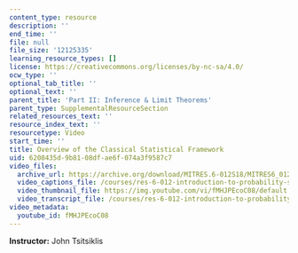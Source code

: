 ```yaml
---
content_type: resource
description: ''
end_time: ''
file: null
file_size: '12125335'
learning_resource_types: []
license: https://creativecommons.org/licenses/by-nc-sa/4.0/
ocw_type: ''
optional_tab_title: ''
optional_text: ''
parent_title: 'Part II: Inference & Limit Theorems'
parent_type: SupplementalResourceSection
related_resources_text: ''
resource_index_text: ''
resourcetype: Video
start_time: ''
title: Overview of the Classical Statistical Framework
uid: 6208435d-9b81-08df-ae6f-074a3f9587c7
video_files:
  archive_url: https://archive.org/download/MITRES.6-012S18/MITRES6_012S18_L20-02_300k.mp4
  video_captions_file: /courses/res-6-012-introduction-to-probability-spring-2018/3ea8bf82db785b5dbb17e282a50d7561_fMHJPEcoC08.vtt
  video_thumbnail_file: https://img.youtube.com/vi/fMHJPEcoC08/default.jpg
  video_transcript_file: /courses/res-6-012-introduction-to-probability-spring-2018/15297b4cbecaa5cbd507621842da67e4_fMHJPEcoC08.pdf
video_metadata:
  youtube_id: fMHJPEcoC08
---
```


**Instructor:** John Tsitsiklis


